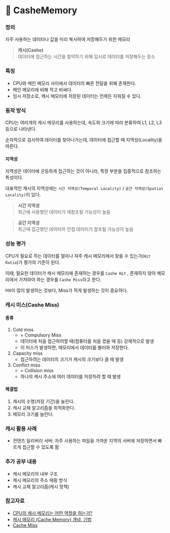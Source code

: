 # :money_with_wings: CasheMemory

### 정의

자주 사용하는 데이터나 값을 미리 복사하여 저장해두기 위한 메모리

> **캐시(Cashe)**<br>
> 데이터에 접근하는 시간을 절약하기 위해 임시로 데이터를 저장해두는 장소

### 특징

- CPU와 메인 메모리 사이에서 데이터의 빠른 전달을 위해 존재한다.
- 메인 메모리에 비해 작고 비싸다.
- 임시 저장소로, 캐시 메모리에 저장된 데이터는 언제든 지워질 수 있다.

### 동작 방식

CPU는 여러개의 캐시 메모리를 사용하는데, 속도와 크기에 따라 분류하여 L1, L2, L3 등으로 나타낸다.

순차적으로 검사하여 데이터를 찾아나가는데, 데이터에 접근할 때 지역성(Locality)을 따른다.

#### 지역성

지역성은 데이터에 균등하게 접근하는 것이 아니라, 특정 부분을 집중적으로 참조하는 특성이다.

대표적인 캐시의 지역성에는 `시간 지역성(Temporal Locality)` / `공간 지역성(Spatial Locality)`이 있다.

> <strong>시간 지역성</strong><br>
> 최근에 사용했던 데이터가 재참조될 가능성이 높음

> <strong>공간 지역성</strong><br>
> 최근에 접근했던 데이터의 인접 데이터가 참조될 가능성이 높음

### 성능 평가

CPU가 필요로 하는 데이터를 얼마나 자주 캐시 메모리에서 찾을 수 있는가(`Hit Ratio`)가 평가의 기준이 된다.

이때, 필요한 데이터가 캐시 메모리에 존재하는 경우를 `Cashe Hit` , 존재하지 않아 메모리에서 가져와야 하는 경우를 `Cashe Miss`라고 한다.

Hit이 많이 발생하는 것보다, Miss가 적게 발생하는 것이 중요하다.

### 캐시 미스(Cashe Miss)

#### 종류

1. Cold miss
   - = Compulsory Miss
   - 데이터에 처음 접근하려할 때(컴퓨터를 처음 켰을 때 등) 강제적으로 발생
   - 이 미스가 발생하면, 메모리에서 데이터를 불러와 저장한다.
2. Capacity miss
   - 접근하려는 데이터의 크기가 캐시의 크기보다 클 때 발생
3. Conflict miss
   - = Collision miss
   - 하나의 캐시 주소에 여러 데이터를 저장하려 할 때 발생

#### 해결법

1. 캐시의 수명(저장 기간)을 늘린다.
2. 캐시 교체 알고리즘을 최적화한다.
3. 메모리 크기를 늘린다.

### 캐시 활용 사례

- 컨텐츠 딜리버리 서버: 자주 사용하는 파일을 가까운 지역의 서버에 저장하면서 빠르게 접근할 수 있도록 함

### 추가 공부 내용

- 캐시 메모리의 내부 구조
- 캐시 메모리의 주소 매핑 방식
- 캐시 교체 알고리즘(캐시 정책)

### 참고자료

- [CPU의 캐시 메모리는 어떤 역할을 하는가?](https://it.donga.com/215/)
- [캐시 메모리 (Cache Memory) 개념, 기법](https://wikidocs.net/65523)
- [Cache Miss](https://redis.com/glossary/cache-miss/)
